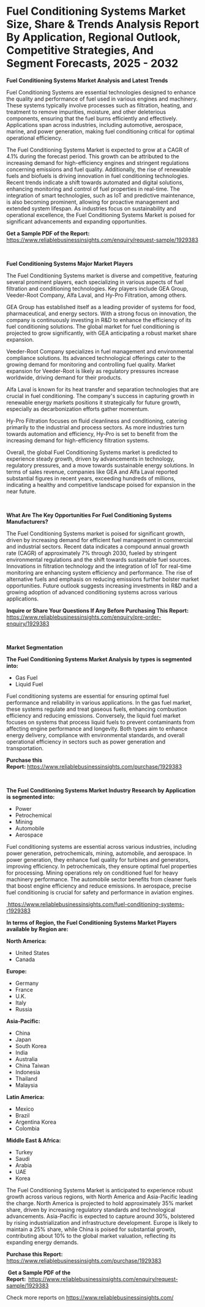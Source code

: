 <p><h1>Fuel Conditioning Systems Market Size, Share & Trends Analysis Report By Application, Regional Outlook, Competitive Strategies, And Segment Forecasts, 2025 - 2032</h1></p><p><strong>Fuel Conditioning Systems Market Analysis and Latest Trends</strong></p>
<p><p>Fuel Conditioning Systems are essential technologies designed to enhance the quality and performance of fuel used in various engines and machinery. These systems typically involve processes such as filtration, heating, and treatment to remove impurities, moisture, and other deleterious components, ensuring that the fuel burns efficiently and effectively. Applications span across industries, including automotive, aerospace, marine, and power generation, making fuel conditioning critical for optimal operational efficiency.</p><p>The Fuel Conditioning Systems Market is expected to grow at a CAGR of 4.1% during the forecast period. This growth can be attributed to the increasing demand for high-efficiency engines and stringent regulations concerning emissions and fuel quality. Additionally, the rise of renewable fuels and biofuels is driving innovation in fuel conditioning technologies. Recent trends indicate a shift towards automated and digital solutions, enhancing monitoring and control of fuel properties in real-time. The integration of smart technologies, such as IoT and predictive maintenance, is also becoming prominent, allowing for proactive management and extended system lifespan. As industries focus on sustainability and operational excellence, the Fuel Conditioning Systems Market is poised for significant advancements and expanding opportunities.</p></p>
<p><strong>Get a Sample PDF of the Report:&nbsp;</strong> <a href="https://www.reliablebusinessinsights.com/enquiry/request-sample/1929383?utm_campaign=1106&utm_medium=2&utm_source=Github&utm_content=ia&utm_term=16012025&utm_id=fuel-conditioning-systems">https://www.reliablebusinessinsights.com/enquiry/request-sample/1929383</a></p>
<p>&nbsp;</p>
<p><strong>Fuel Conditioning Systems Major Market Players</strong></p>
<p><p>The Fuel Conditioning Systems market is diverse and competitive, featuring several prominent players, each specializing in various aspects of fuel filtration and conditioning technologies. Key players include GEA Group, Veeder-Root Company, Alfa Laval, and Hy-Pro Filtration, among others. </p><p>GEA Group has established itself as a leading provider of systems for food, pharmaceutical, and energy sectors. With a strong focus on innovation, the company is continuously investing in R&D to enhance the efficiency of its fuel conditioning solutions. The global market for fuel conditioning is projected to grow significantly, with GEA anticipating a robust market share expansion.</p><p>Veeder-Root Company specializes in fuel management and environmental compliance solutions. Its advanced technological offerings cater to the growing demand for monitoring and controlling fuel quality. Market expansion for Veeder-Root is likely as regulatory pressures increase worldwide, driving demand for their products.</p><p>Alfa Laval is known for its heat transfer and separation technologies that are crucial in fuel conditioning. The company's success in capturing growth in renewable energy markets positions it strategically for future growth, especially as decarbonization efforts gather momentum.</p><p>Hy-Pro Filtration focuses on fluid cleanliness and conditioning, catering primarily to the industrial and process sectors. As more industries turn towards automation and efficiency, Hy-Pro is set to benefit from the increasing demand for high-efficiency filtration systems.</p><p>Overall, the global Fuel Conditioning Systems market is predicted to experience steady growth, driven by advancements in technology, regulatory pressures, and a move towards sustainable energy solutions. In terms of sales revenue, companies like GEA and Alfa Laval reported substantial figures in recent years, exceeding hundreds of millions, indicating a healthy and competitive landscape poised for expansion in the near future.</p></p>
<p>&nbsp;</p>
<p><strong>What Are The Key Opportunities For Fuel Conditioning Systems Manufacturers?</strong></p>
<p><p>The Fuel Conditioning Systems market is poised for significant growth, driven by increasing demand for efficient fuel management in commercial and industrial sectors. Recent data indicates a compound annual growth rate (CAGR) of approximately 7% through 2030, fueled by stringent environmental regulations and the shift towards sustainable fuel sources. Innovations in filtration technology and the integration of IoT for real-time monitoring are enhancing system efficiency and performance. The rise of alternative fuels and emphasis on reducing emissions further bolster market opportunities. Future outlook suggests increasing investments in R&D and a growing adoption of advanced conditioning systems across various applications.</p></p>
<p><strong>Inquire or Share Your Questions If Any Before Purchasing This Report:</strong> <a href="https://www.reliablebusinessinsights.com/enquiry/pre-order-enquiry/1929383?utm_campaign=1106&utm_medium=2&utm_source=Github&utm_content=ia&utm_term=16012025&utm_id=fuel-conditioning-systems">https://www.reliablebusinessinsights.com/enquiry/pre-order-enquiry/1929383</a></p>
<p>&nbsp;</p>
<p><strong>Market Segmentation</strong></p>
<p><strong>The Fuel Conditioning Systems Market Analysis by types is segmented into:</strong></p>
<p><ul><li>Gas Fuel</li><li>Liquid Fuel</li></ul></p>
<p><p>Fuel conditioning systems are essential for ensuring optimal fuel performance and reliability in various applications. In the gas fuel market, these systems regulate and treat gaseous fuels, enhancing combustion efficiency and reducing emissions. Conversely, the liquid fuel market focuses on systems that process liquid fuels to prevent contaminants from affecting engine performance and longevity. Both types aim to enhance energy delivery, compliance with environmental standards, and overall operational efficiency in sectors such as power generation and transportation.</p></p>
<p><strong>Purchase this Report:&nbsp;</strong><a href="https://www.reliablebusinessinsights.com/purchase/1929383?utm_campaign=1106&utm_medium=2&utm_source=Github&utm_content=ia&utm_term=16012025&utm_id=fuel-conditioning-systems">https://www.reliablebusinessinsights.com/purchase/1929383</a></p>
<p>&nbsp;</p>
<p><strong>The Fuel Conditioning Systems Market Industry Research by Application is segmented into:</strong></p>
<p><ul><li>Power</li><li>Petrochemical</li><li>Mining</li><li>Automobile</li><li>Aerospace</li></ul></p>
<p><p>Fuel conditioning systems are essential across various industries, including power generation, petrochemicals, mining, automobile, and aerospace. In power generation, they enhance fuel quality for turbines and generators, improving efficiency. In petrochemicals, they ensure optimal fuel properties for processing. Mining operations rely on conditioned fuel for heavy machinery performance. The automobile sector benefits from cleaner fuels that boost engine efficiency and reduce emissions. In aerospace, precise fuel conditioning is crucial for safety and performance in aviation engines.</p></p>
<p><a href="https://www.reliablebusinessinsights.com/fuel-conditioning-systems-r1929383?utm_campaign=1106&utm_medium=2&utm_source=Github&utm_content=ia&utm_term=16012025&utm_id=fuel-conditioning-systems">&nbsp;https://www.reliablebusinessinsights.com/fuel-conditioning-systems-r1929383</a></p>
<p><strong>In terms of Region, the Fuel Conditioning Systems Market Players available by Region are:</strong></p>
<p>
    <p> <strong> North America: </strong>
        <ul>
            <li>United States</li>
            <li>Canada</li>
        </ul>
        </p> 
    <p> <strong> Europe: </strong>
        <ul>
            <li>Germany</li>
            <li>France</li>
            <li>U.K.</li>
            <li>Italy</li>
            <li>Russia</li>
        </ul>
        </p> 
    <p> <strong> Asia-Pacific: </strong>
        <ul>
            <li>China</li>
            <li>Japan</li>
            <li>South Korea</li>
            <li>India</li>
            <li>Australia</li>
            <li>China Taiwan</li>
            <li>Indonesia</li>
            <li>Thailand</li>
            <li>Malaysia</li>
        </ul>
        </p> 
    <p> <strong> Latin America: </strong>
        <ul>
            <li>Mexico</li>
            <li>Brazil</li>
            <li>Argentina Korea</li>
            <li>Colombia</li>
        </ul>
        </p> 
    <p> <strong> Middle East & Africa: </strong>
        <ul>
            <li>Turkey</li>
            <li>Saudi</li>
            <li>Arabia</li>
            <li>UAE</li>
            <li>Korea</li>
        </ul>
    </p>
    </p>
<p><p>The Fuel Conditioning Systems Market is anticipated to experience robust growth across various regions, with North America and Asia-Pacific leading the charge. North America is projected to hold approximately 35% market share, driven by increasing regulatory standards and technological advancements. Asia-Pacific is expected to capture around 30%, bolstered by rising industrialization and infrastructure development. Europe is likely to maintain a 25% share, while China is poised for substantial growth, contributing about 10% to the global market valuation, reflecting its expanding energy demands.</p></p>
<p><strong>Purchase this Report: </strong><a href="https://www.reliablebusinessinsights.com/purchase/1929383?utm_campaign=1106&utm_medium=2&utm_source=Github&utm_content=ia&utm_term=16012025&utm_id=fuel-conditioning-systems">https://www.reliablebusinessinsights.com/purchase/1929383</a></p>
<p>&nbsp;<strong>Get a Sample PDF of the Report:&nbsp;&nbsp;</strong><a href="https://www.reliablebusinessinsights.com/enquiry/request-sample/1929383?utm_campaign=1106&utm_medium=2&utm_source=Github&utm_content=ia&utm_term=16012025&utm_id=fuel-conditioning-systems">https://www.reliablebusinessinsights.com/enquiry/request-sample/1929383</a></p>
<p><strong></strong></p>
<p>Check more reports on <a href="https://www.reliablebusinessinsights.com/?utm_campaign=1106&utm_medium=2&utm_source=Github&utm_content=ia&utm_term=16012025&utm_id=fuel-conditioning-systems">https://www.reliablebusinessinsights.com/</a></p>